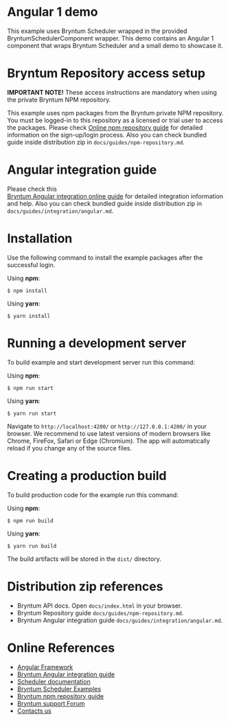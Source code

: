# Angular 1 demo

This example uses Bryntum Scheduler wrapped in the provided BryntumSchedulerComponent wrapper.
This demo contains an Angular 1 component that wraps Bryntum Scheduler and a small demo to showcase it.

# Bryntum Repository access setup

**IMPORTANT NOTE!** These access instructions are mandatory when using the private Bryntum NPM repository.

This example uses npm packages from the Bryntum private NPM repository. You must be logged-in to this repository as a
licensed or trial user to access the packages. Please
check [Online npm repository guide](https://bryntum.com/docs/scheduler/#guides/npm-repository.md) for detailed information
on the sign-up/login process. Also you can check bundled guide inside distribution zip
in `docs/guides/npm-repository.md`.

# Angular integration guide

Please check this  
[Bryntum Angular integration online guide](https://bryntum.com/docs/scheduler#guides/integration/angular.md) for
detailed integration information and help. Also you can check bundled guide inside distribution zip
in `docs/guides/integration/angular.md`.

# Installation

Use the following command to install the example packages after the successful login.

Using **npm**:

```shell
$ npm install
```

Using **yarn**:

```shell
$ yarn install
```

# Running a development server

To build example and start development server run this command:

Using **npm**:

```shell
$ npm run start
```

Using **yarn**:

```shell
$ yarn run start
```

Navigate to `http://localhost:4200/` or `http://127.0.0.1:4200/` in your browser. We recommend to use latest versions of
modern browsers like Chrome, FireFox, Safari or Edge (Chromium). The app will automatically reload if you change any of
the source files.

# Creating a production build

To build production code for the example run this command:

Using **npm**:

```shell
$ npm run build
```

Using **yarn**:

```shell
$ yarn run build
```

The build artifacts will be stored in the `dist/` directory.

# Distribution zip references

* Bryntum API docs. Open `docs/index.html` in your browser.
* Bryntum Repository guide `docs/guides/npm-repository.md`.
* Bryntum Angular integration guide `docs/guides/integration/angular.md`.

# Online References

* [Angular Framework](https://angular.io)
* [Bryntum Angular integration guide](https://bryntum.com/docs/scheduler#guides/integration/angular.md)
* [Scheduler documentation](https://bryntum.com/docs/scheduler)
* [Bryntum Scheduler Examples](https://bryntum.com/examples/scheduler)
* [Bryntum npm repository guide](https://bryntum.com/docs/scheduler/#guides/npm-repository.md)
* [Bryntum support Forum](https://bryntum.com/forum)
* [Contacts us](https://www.bryntum.com/contact)
